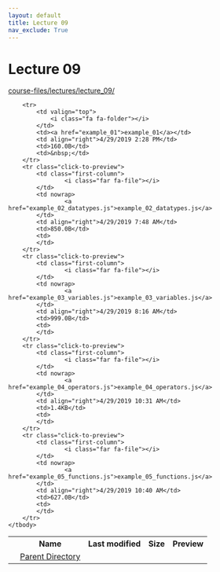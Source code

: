 ```yaml
---
layout: default
title: Lecture 09
nav_exclude: True
---
```


# Lecture 09

[course-files/lectures/lecture_09/](.)

<table class="tbl-files">
    <tbody>
        <tr>
            <th valign="top"></th>
            <th>Name</th>
            <th>Last modified</th>
            <th>Size</th>
            <th>Preview</th>
        </tr>
        <tr>
            <td valign="top">
                <i class="fa fa-folder-open"></i>
            </td>
            <td><a href="../">Parent Directory</a></td>
            <td>&nbsp;</td>
            <td>&nbsp;</td>
            <td>&nbsp;</td>
        </tr>

        <tr>
            <td valign="top">
                <i class="fa fa-folder"></i>
            </td>
            <td><a href="example_01">example_01</a></td>
            <td align="right">4/29/2019 2:28 PM</td>
            <td>160.0B</td>
            <td>&nbsp;</td>
        </tr>
        <tr class="click-to-preview">
            <td class="first-column">
                    <i class="far fa-file"></i>
            </td>
            <td nowrap>
                    <a href="example_02_datatypes.js">example_02_datatypes.js</a>
            </td>
            <td align="right">4/29/2019 7:48 AM</td>
            <td>850.0B</td>
            <td>
            </td>
        </tr>
        <tr class="click-to-preview">
            <td class="first-column">
                    <i class="far fa-file"></i>
            </td>
            <td nowrap>
                    <a href="example_03_variables.js">example_03_variables.js</a>
            </td>
            <td align="right">4/29/2019 8:16 AM</td>
            <td>999.0B</td>
            <td>
            </td>
        </tr>
        <tr class="click-to-preview">
            <td class="first-column">
                    <i class="far fa-file"></i>
            </td>
            <td nowrap>
                    <a href="example_04_operators.js">example_04_operators.js</a>
            </td>
            <td align="right">4/29/2019 10:31 AM</td>
            <td>1.4KB</td>
            <td>
            </td>
        </tr>
        <tr class="click-to-preview">
            <td class="first-column">
                    <i class="far fa-file"></i>
            </td>
            <td nowrap>
                    <a href="example_05_functions.js">example_05_functions.js</a>
            </td>
            <td align="right">4/29/2019 10:40 AM</td>
            <td>627.0B</td>
            <td>
            </td>
        </tr>
    </tbody>
</table>

